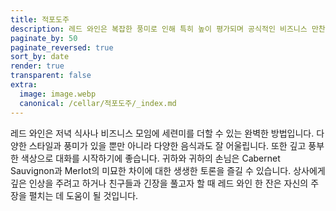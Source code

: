 ```yaml
---
title: 적포도주
description: 레드 와인은 복잡한 풍미로 인해 특히 높이 평가되며 공식적인 비즈니스 만찬이나 기타 중요한 행사에서 종종 제공됩니다
paginate_by: 50
paginate_reversed: true
sort_by: date
render: true
transparent: false
extra:
  image: image.webp
  canonical: /cellar/적포도주/_index.md
---
```


레드 와인은 저녁 식사나 비즈니스 모임에 세련미를 더할 수 있는 완벽한 방법입니다. 다양한 스타일과 풍미가 있을 뿐만 아니라 다양한 음식과도 잘 어울립니다. 또한 깊고 풍부한 색상으로 대화를 시작하기에 좋습니다. 귀하와 귀하의 손님은 Cabernet Sauvignon과 Merlot의 미묘한 차이에 대한 생생한 토론을 즐길 수 있습니다. 상사에게 깊은 인상을 주려고 하거나 친구들과 긴장을 풀고자 할 때 레드 와인 한 잔은 자신의 주장을 펼치는 데 도움이 될 것입니다.
